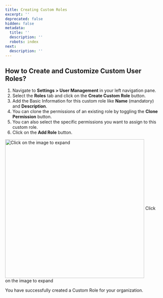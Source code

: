 ```yaml
---
title: Creating Custom Roles
excerpt: ''
deprecated: false
hidden: false
metadata:
  title: ''
  description: ''
  robots: index
next:
  description: ''
---
```

## How to Create and Customize Custom User Roles?

1. Navigate to **Settings > User Management** in your left navigation pane.
2. Select the **Roles** tab and click on the **Create Custom Role** button.
3. Add the Basic Information for this custom role like **Name** (mandatory) and **Description**. 
4. You can clone the permissions of an existing role by toggling the **Clone Permission** button.
5. You can also select the specific permissions you want to assign to this custom role. 
6. Click on the **Add Role** button.

<Image alt="Click on the image to expand" align="center" width="450px" border={true} src="https://files.readme.io/40a0f22-image.png">
  Click on the image to expand
</Image>

You have successfully created a Custom Role for your organization.
